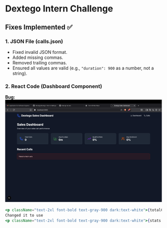 # Dextego Intern Challenge

## Fixes Implemented ✅

### 1. JSON File (calls.json)  
- Fixed invalid JSON format.  
- Added missing commas.  
- Removed trailing commas.  
- Ensured all values are valid (e.g., `"duration": 900` as a number, not a string).  

### 2. React Code (Dashboard Component)  
**Bug:**  
![Dashboard Screenshot](screenshots/dashboard.png)
```jsx
<p className="text-2xl font-bold text-gray-900 dark:text-white">{totalCalls}</p>
Changed it to use
<p className="text-2xl font-bold text-gray-900 dark:text-white">{stats.totalCalls}</p>

